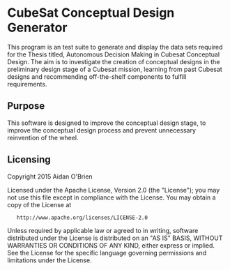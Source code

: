 # CubeSat Conceptual Design Generator

This program is an test suite to generate and display the data sets required for the Thesis titled, Autonomous Decision 
Making in Cubesat Conceptual Design. The aim is to investigate the creation of conceptual designs in the preliminary
design stage of a Cubesat mission, learning from past Cubesat designs and recommending off-the-shelf components to
fulfill requirements.

## Purpose

This software is designed to improve the conceptual design stage, to improve the conceptual design process and prevent
 unnecessary reinvention of the wheel. 
 
## Licensing

Copyright 2015 Aidan O'Brien

   Licensed under the Apache License, Version 2.0 (the "License");
   you may not use this file except in compliance with the License.
   You may obtain a copy of the License at

       http://www.apache.org/licenses/LICENSE-2.0

   Unless required by applicable law or agreed to in writing, software
   distributed under the License is distributed on an "AS IS" BASIS,
   WITHOUT WARRANTIES OR CONDITIONS OF ANY KIND, either express or implied.
   See the License for the specific language governing permissions and
   limitations under the License.
